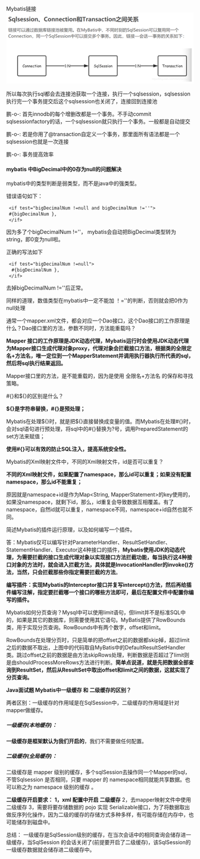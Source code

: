 Mybatis链接![](Mybatis.assets/8d9ccdb01cc43b01cfc2183fce52ef9.png)



所以每次执行sql都会去连接池获取一个连接，执行一个sqlsession，sqlsession执行完一个事务提交后这个sqlsession也关闭了，连接回到连接池

鹏-o-:
首先innodb的每个增删改都是一个事务。不手动commit sqlsessionfactory的话，一个sqlsession就只执行一个事务。一般都是自动提交

鹏-o-:
若是你用了@transaction自定义一个事务，那里面所有语法都是一个sqlsession也就是一次连接

鹏-o-:
事务提高效率





#### mybatis 中BigDecimal中的0存为null的问题解决

mybatis中的类型判断是弱类型，而不是java中的强类型。

错误语句如下：

```
 <if test="bigDecimalNum !=null and bigDecimalNum !=''"> 
 #{bigDecimalNum }, 
 </if> 
```

因为多了个bigDecimalNum !=''， mybatis会自动把BigDecimal类型转为string，即0变为null啦。

正确的写法如下

```
 <if test="bigDecimalNum !=null"> 
  #{bigDecimalNum }, 
 </if> 
```

去掉bigDecimalNum !=''后正常。

同样的道理，数值类型在mybatis中一定不能加 ！=''的判断，否则就会把0作为null处理



通常一个mapper.xml文件，都会对应一个Dao接口，这个Dao接口的工作原理是什么？Dao接口里的方法，参数不同时，方法能重载吗？

**Mapper 接口的工作原理是JDK动态代理，Mybatis运行时会使用JDK动态代理为Mapper接口生成代理对象proxy，代理对象会拦截接口方法，根据类的全限定名+方法名，唯一定位到一个MapperStatement并调用执行器执行所代表的sql，然后将sql执行结果返回。**

Mapper接口里的方法，是不能重载的，因为是使用 全限名+方法名 的保存和寻找策略。



\#{}和${}的区别是什么？

**${}是字符串替换，#{}是预处理；**

Mybatis在处理\${}时，就是把${}直接替换成变量的值。而Mybatis在处理#{}时，会对sql语句进行预处理，将sql中的#{}替换为?号，调用PreparedStatement的set方法来赋值；

**使用#{}可以有效的防止SQL注入，提高系统安全性。**



Mybatis的Xml映射文件中，不同的Xml映射文件，id是否可以重复？

**不同的Xml映射文件，如果配置了namespace，那么id可以重复；如果没有配置namespace，那么id不能重复；**

原因就是namespace+id是作为Map<String, MapperStatement>的key使用的，如果没namespace，就剩下id，那么，id重复会导致数据互相覆盖。有了namespace，自然id就可以重复，namespace不同，namespace+id自然也就不同。



简述Mybatis的插件运行原理，以及如何编写一个插件。

答：Mybatis仅可以编写针对ParameterHandler、ResultSetHandler、StatementHandler、Executor这4种接口的插件，**Mybatis使用JDK的动态代理，为需要拦截的接口生成代理对象以实现接口方法拦截功能，每当执行这4种接口对象的方法时，就会进入拦截方法，具体就是InvocationHandler的invoke()方法，当然，只会拦截那些你指定需要拦截的方法**。

**编写插件：实现Mybatis的Interceptor接口并复写intercept()方法，然后再给插件编写注解，指定要拦截哪一个接口的哪些方法即可，最后在配置文件中配置你编写的插件。**



Mybatis如何分页查询？Mysql中可以使用limit语句，但limit并不是标准SQL中的，如果是其它的数据库，则需要使用其它语句。MyBatis提供了RowBounds类，用于实现分页查询。RowBounds中有两个数字，offset和limit。

RowBounds在处理分页时，只是简单的把offset之前的数据都skip掉，超过limit之后的数据不取出，上图中的代码取自MyBatis中的DefaultResultSetHandler类。跳过offset之前的数据是由方法skipRows处理，判断数据是否超过了limit则是由shouldProcessMoreRows方法进行判断。**简单点说道，就是先把数据全部查询到ResultSet，然后从ResultSet中取出offset和limit之间的数据，这就实现了分页查询。**





**Java面试题 Mybatis中一级缓存 和 二级缓存的区别？**

两者区别：一级缓存的作用域是在SqlSession中，二级缓存的作用域是针对mapper做缓存。

##### 一级缓存(本地缓存)：

**一级缓存是框架默认为我们开启的**，我们不需要做任何配置。

##### 二级缓存(全局缓存)：

二级缓存是 mapper 级别的缓存，多个sqlSession去操作同一个Mapper的sql，不管Sqlsession 是否相同，只要 mapper 的 namespace相同就能共享数据。也可以称之为 namespace 级别的缓存 。

**二级缓存开启要求：**
**1，xml 配置中开启 二级缓存**
2，去mapper映射文件中使用二级缓存
3，需要将要存储数据的 pojo 实现 Serializable接口，为了将数据取出做反序列化操作，因为二级的缓存的存储方式多种多样，有可能存储在内存中，也可能储存到磁盘中。

总结： 一级缓存是SqlSession级别的缓存，在当次会话中的相同查询会储存进一级缓存，当SqlSession 的会话关闭了(前提要开启了二级缓存)，该SqlSession的一级缓存数据就会储存进二级缓存中。